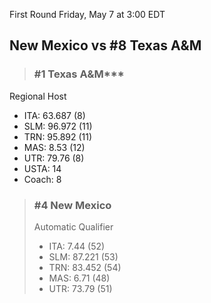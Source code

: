 First Round
Friday, May 7 at 3:00 EDT
## New Mexico vs #8 Texas A&M

> ### #1 Texas A&M***  
Regional Host  
- ITA: 63.687 (8)  
- SLM: 96.972 (11)  
- TRN: 95.892 (11)  
- MAS: 8.53 (12)  
- UTR: 79.76 (8)  
- USTA: 14  
- Coach: 8  

> ### #4 New Mexico  
> Automatic Qualifier  
> - ITA: 7.44 (52)  
> - SLM: 87.221 (53)  
> - TRN: 83.452 (54)  
> - MAS: 6.71 (48)  
> - UTR: 73.79 (51)  